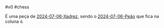 
#v0  #chess 

É uma peça de [2024-07-06-Xadrez](api/2024/07/2024-07-06-Xadrez.md), sendo o [2024-07-06-Peão](_insight/2024-07-06-Peão.md) que fica na coluna `d`.
